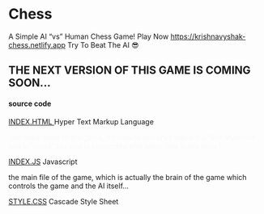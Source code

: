 # Chess
A Simple AI “vs” Human Chess Game! Play Now https://krishnavyshak-chess.netlify.app Try To Beat The AI 😎


<H2>THE NEXT VERSION OF THIS GAME IS COMING SOON...</H2>


<h4>source code</h4>
<a href="https://raw.githubusercontent.com/KrishnaVyshak/Chess/main/index.html"> INDEX.HTML </a> Hyper Text Markup Language <p style="color:#f9f9f9">[the back-bone of the game, it contains two links that are a "link stylsheet" and a "script" tag that is connected with other files in the repo.]</p>
<a href="'> INDEX.JS</a> Javascript <br>

[INDEX.JS](https://krishnavyshak-chess.netlify.app/Assets/index.js) Javascript
 <p> the main file of the game, which is actually the brain of the game which controls the game and the AI itself... </p> 

[STYLE.CSS](https://krishnavyshak-chess.netlify.app/Assets/style.css) Cascade Style Sheet
